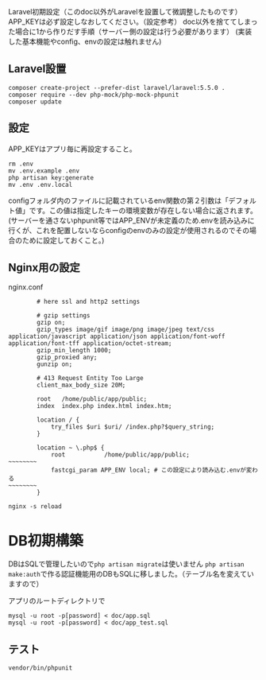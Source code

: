 Laravel初期設定（このdoc以外がLaravelを設置して微調整したものです）
APP_KEYは必ず設定しなおしてください。（設定参考）
doc以外を捨ててしまった場合に1から作りだす手順（サーバー側の設定は行う必要があります）
(実装した基本機能やconfig、envの設定は触れません)

## Laravel設置

```
composer create-project --prefer-dist laravel/laravel:5.5.0 .
composer require --dev php-mock/php-mock-phpunit
composer update
```

## 設定

APP_KEYはアプリ毎に再設定すること。

```
rm .env
mv .env.example .env
php artisan key:generate
mv .env .env.local
```

configフォルダ内のファイルに記載されているenv関数の第２引数は「デフォルト値」です。この値は指定したキーの環境変数が存在しない場合に返されます。(サーバーを通さないphpunit等ではAPP_ENVが未定義のため.envを読み込みに行くが、これを配置しないならconfigのenvのみの設定が使用されるのでその場合のために設定しておくこと。)

## Nginx用の設定

nginx.conf
```
        # here ssl and http2 settings

        # gzip settings
        gzip on;
        gzip_types image/gif image/png image/jpeg text/css application/javascript application/json application/font-woff application/font-tff application/octet-stream;
        gzip_min_length 1000;
        gzip_proxied any;
        gunzip on;

        # 413 Request Entity Too Large
        client_max_body_size 20M;

        root   /home/public/app/public;
        index  index.php index.html index.htm;

        location / {
            try_files $uri $uri/ /index.php?$query_string;
        }

        location ~ \.php$ {
            root           /home/public/app/public;
~~~~~~~~
            fastcgi_param APP_ENV local; # この設定により読み込む.envが変わる
~~~~~~~~
        }
```

```
nginx -s reload
```

# DB初期構築

DBはSQLで管理したいので`php artisan migrate`は使いません
`php artisan make:auth`で作る認証機能用のDBもSQLに移しました。（テーブル名を変えていますので）

アプリのルートディレクトリで

```
mysql -u root -p[password] < doc/app.sql
mysql -u root -p[password] < doc/app_test.sql
```

## テスト

```
vendor/bin/phpunit
```
